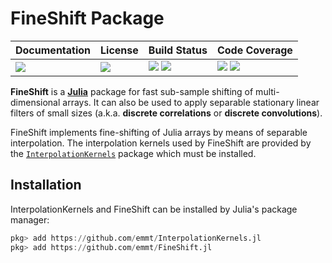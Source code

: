 # FineShift Package

| **Documentation**               | **License**                     | **Build Status**                                                | **Code Coverage**                                                   |
|:--------------------------------|:--------------------------------|:----------------------------------------------------------------|:--------------------------------------------------------------------|
| [![][doc-dev-img]][doc-dev-url] | [![][license-img]][license-url] | [![][travis-img]][travis-url] [![][appveyor-img]][appveyor-url] | [![][coveralls-img]][coveralls-url] [![][codecov-img]][codecov-url] |

**FineShift** is a [**Julia**][julia-url] package for fast sub-sample
shifting of multi-dimensional arrays.  It can also be used to apply separable
stationary linear filters of small sizes (a.k.a. **discrete correlations**
or **discrete convolutions**).

FineShift implements fine-shifting of Julia arrays by means of separable
interpolation.  The interpolation kernels used by FineShift are provided by
the
[`InterpolationKernels`](https://github.com/emmt/InterpolationKernels.jl)
package which must be installed.


## Installation

InterpolationKernels and FineShift can be installed by Julia's package
manager:

```julia
pkg> add https://github.com/emmt/InterpolationKernels.jl
pkg> add https://github.com/emmt/FineShift.jl
```

[doc-stable-img]: https://img.shields.io/badge/docs-stable-blue.svg
[doc-stable-url]: https://emmt.github.io/FineShift.jl/stable

[doc-dev-img]: https://img.shields.io/badge/docs-dev-blue.svg
[doc-dev-url]: https://emmt.github.io/FineShift.jl/dev

[license-url]: ./LICENSE.md
[license-img]: http://img.shields.io/badge/license-MIT-brightgreen.svg?style=flat

[travis-img]: https://travis-ci.org/emmt/FineShift.jl.svg?branch=master
[travis-url]: https://travis-ci.org/emmt/FineShift.jl

[appveyor-img]: https://ci.appveyor.com/api/projects/status/github/emmt/FineShift.jl?branch=master
[appveyor-url]: https://ci.appveyor.com/project/emmt/FineShift-jl/branch/master

[coveralls-img]: https://coveralls.io/repos/emmt/FineShift.jl/badge.svg?branch=master&service=github
[coveralls-url]: https://coveralls.io/github/emmt/FineShift.jl?branch=master

[codecov-img]: http://codecov.io/github/emmt/FineShift.jl/coverage.svg?branch=master
[codecov-url]: http://codecov.io/github/emmt/FineShift.jl?branch=master

[julia-url]: https://pkg.julialang.org/
